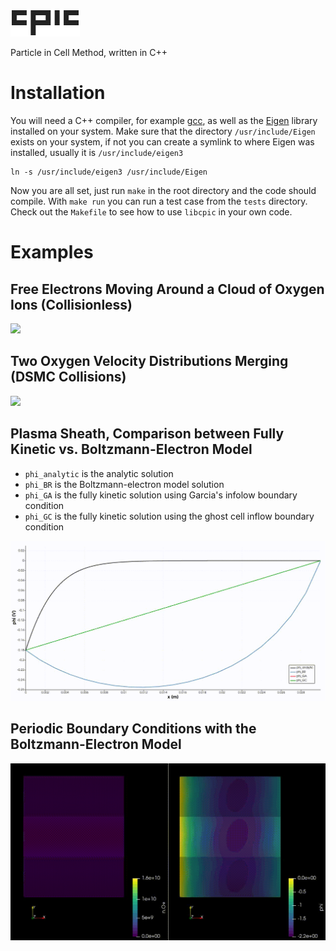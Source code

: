 ![](img/cpic.png)

Particle in Cell Method, written in C++

# Installation

You will need a C++ compiler, for example [gcc](https://gcc.gnu.org/), as well as the [Eigen](http://eigen.tuxfamily.org/index.php?title=Main_Page) library installed on your system. Make sure that the directory `/usr/include/Eigen` exists on your system, if not you can create a symlink to where Eigen was installed, usually it is `/usr/include/eigen3`
```
ln -s /usr/include/eigen3 /usr/include/Eigen
```
Now you are all set, just run `make` in the root directory and the code should compile. With `make run` you can run a test case from the `tests` directory. Check out the `Makefile` to see how to use `libcpic` in your own code.

# Examples

## Free Electrons Moving Around a Cloud of Oxygen Ions (Collisionless)

![](img/vlasov.gif)

## Two Oxygen Velocity Distributions Merging (DSMC Collisions)

![](img/dsmc.gif)

## Plasma Sheath, Comparison between Fully Kinetic vs. Boltzmann-Electron Model

- `phi_analytic` is the analytic solution
- `phi_BR` is the Boltzmann-electron model solution
- `phi_GA` is the fully kinetic solution using Garcia's infolow boundary condition
- `phi_GC` is the fully kinetic solution using the ghost cell inflow boundary condition

![](img/sheath.gif)

## Periodic Boundary Conditions with the Boltzmann-Electron Model

![](img/periodic.gif)
